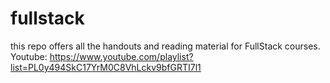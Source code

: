 # fullstack
this repo offers all the handouts and reading material for FullStack courses.
Youtube: https://www.youtube.com/playlist?list=PL0y494SkC17YrM0C8VhLckv9bfGRTI7l1

